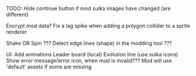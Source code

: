﻿TODO:
Hide continue button if mod suika images have changed (are different)

Encrypt mod data?
Fix a lag spike when adding a polygon collider to a sprite renderer

Shake OR Spin ???
Detect edge lines (shape) in the modding tool ???

UI:
Add animations
Leader board (local)
Evolution line (use suika icons)
Show error message/error icon, when mod is invalid??? Mod will use 'default' assets if some are missing